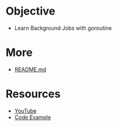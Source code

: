 # Objective
- Learn Background Jobs with goroutine

# More
- [README.md](code/011/README.md)

# Resources
- [YouTube](https://www.youtube.com/watch?v=sKvFXAkQqXY&list=PL7yAAGMOat_F7bOImcjx4ZnCtfyNEqzCy&index=12)
- [Code Example](https://github.com/MarioCarrion/videos/tree/7a00f3d7fc1573985d4403d122a230a2554acb93/2021/10/01)
